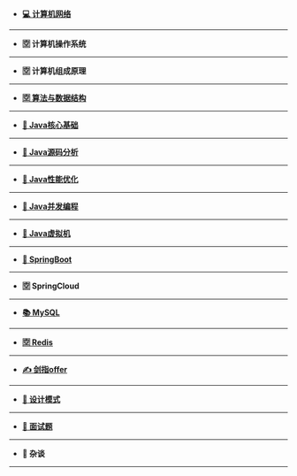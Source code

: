   
*    [**💻 计算机网络**](docs/计算机网络/README.md)

---

*    **🈳 计算机操作系统**

---

*    **🈳 计算机组成原理**

---

*    [**🈳 算法与数据结构**](docs/算法与数据结构/README.md)

  
---

*    [**🐧 Java核心基础**](docs/Java核心基础/README.md)

---

*    [**🙈 Java源码分析**](docs/Java源码分析/README.md)

---

*    [**🐶 Java性能优化**](docs/Java性能优化/README.md)

---

*    [**🐯 Java并发编程**](docs/Java并发编程/README.md)

---

*    [**🐷 Java虚拟机**](docs/Java虚拟机/README.md)

---

*    [**🌱 SpringBoot**](docs/SpringBoot/README.md)

---

*    **🈳 SpringCloud**

---

*    [**📚 MySQL**](docs/MySQL/README.md)

---

*    [**🈳 Redis**](docs/Redis/README.md)


---

    
*    [**✍ 剑指offer**](docs/算法/剑指offer题解.md)

---

*    [**📑 设计模式**](docs/设计模式/README.md)

---

*    [**👀 面试题**](docs/面试题/README.md)

---

*    **🔨 杂谈**

---
